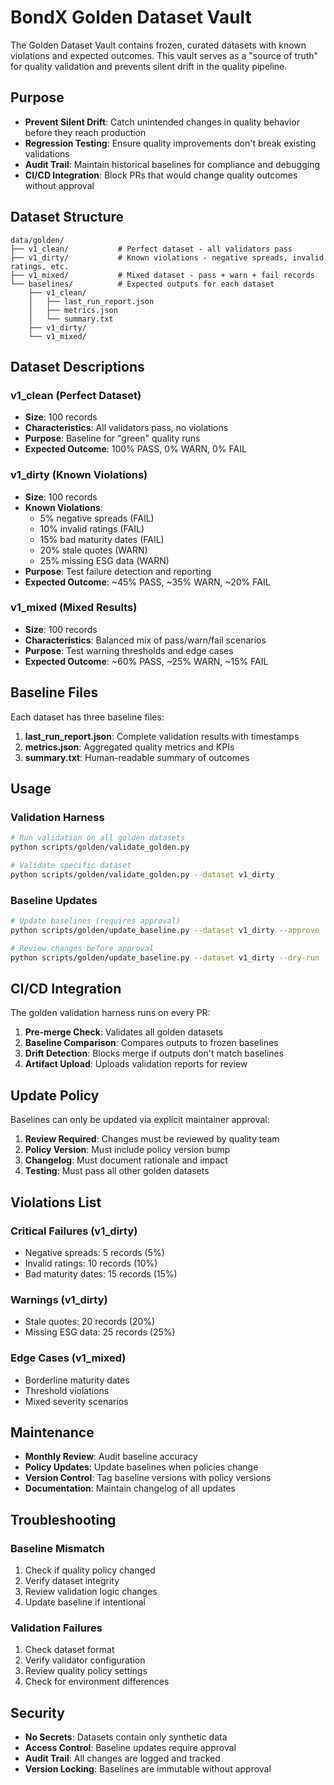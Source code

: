 # BondX Golden Dataset Vault

The Golden Dataset Vault contains frozen, curated datasets with known violations and expected outcomes. This vault serves as a "source of truth" for quality validation and prevents silent drift in the quality pipeline.

## Purpose

- **Prevent Silent Drift**: Catch unintended changes in quality behavior before they reach production
- **Regression Testing**: Ensure quality improvements don't break existing validations
- **Audit Trail**: Maintain historical baselines for compliance and debugging
- **CI/CD Integration**: Block PRs that would change quality outcomes without approval

## Dataset Structure

```
data/golden/
├── v1_clean/           # Perfect dataset - all validators pass
├── v1_dirty/           # Known violations - negative spreads, invalid ratings, etc.
├── v1_mixed/           # Mixed dataset - pass + warn + fail records
└── baselines/          # Expected outputs for each dataset
    ├── v1_clean/
    │   ├── last_run_report.json
    │   ├── metrics.json
    │   └── summary.txt
    ├── v1_dirty/
    └── v1_mixed/
```

## Dataset Descriptions

### v1_clean (Perfect Dataset)
- **Size**: 100 records
- **Characteristics**: All validators pass, no violations
- **Purpose**: Baseline for "green" quality runs
- **Expected Outcome**: 100% PASS, 0% WARN, 0% FAIL

### v1_dirty (Known Violations)
- **Size**: 100 records
- **Known Violations**:
  - 5% negative spreads (FAIL)
  - 10% invalid ratings (FAIL)
  - 15% bad maturity dates (FAIL)
  - 20% stale quotes (WARN)
  - 25% missing ESG data (WARN)
- **Purpose**: Test failure detection and reporting
- **Expected Outcome**: ~45% PASS, ~35% WARN, ~20% FAIL

### v1_mixed (Mixed Results)
- **Size**: 100 records
- **Characteristics**: Balanced mix of pass/warn/fail scenarios
- **Purpose**: Test warning thresholds and edge cases
- **Expected Outcome**: ~60% PASS, ~25% WARN, ~15% FAIL

## Baseline Files

Each dataset has three baseline files:

1. **last_run_report.json**: Complete validation results with timestamps
2. **metrics.json**: Aggregated quality metrics and KPIs
3. **summary.txt**: Human-readable summary of outcomes

## Usage

### Validation Harness
```bash
# Run validation on all golden datasets
python scripts/golden/validate_golden.py

# Validate specific dataset
python scripts/golden/validate_golden.py --dataset v1_dirty
```

### Baseline Updates
```bash
# Update baselines (requires approval)
python scripts/golden/update_baseline.py --dataset v1_dirty --approve

# Review changes before approval
python scripts/golden/update_baseline.py --dataset v1_dirty --dry-run
```

## CI/CD Integration

The golden validation harness runs on every PR:

1. **Pre-merge Check**: Validates all golden datasets
2. **Baseline Comparison**: Compares outputs to frozen baselines
3. **Drift Detection**: Blocks merge if outputs don't match baselines
4. **Artifact Upload**: Uploads validation reports for review

## Update Policy

Baselines can only be updated via explicit maintainer approval:

1. **Review Required**: Changes must be reviewed by quality team
2. **Policy Version**: Must include policy version bump
3. **Changelog**: Must document rationale and impact
4. **Testing**: Must pass all other golden datasets

## Violations List

### Critical Failures (v1_dirty)
- Negative spreads: 5 records (5%)
- Invalid ratings: 10 records (10%)
- Bad maturity dates: 15 records (15%)

### Warnings (v1_dirty)
- Stale quotes: 20 records (20%)
- Missing ESG data: 25 records (25%)

### Edge Cases (v1_mixed)
- Borderline maturity dates
- Threshold violations
- Mixed severity scenarios

## Maintenance

- **Monthly Review**: Audit baseline accuracy
- **Policy Updates**: Update baselines when policies change
- **Version Control**: Tag baseline versions with policy versions
- **Documentation**: Maintain changelog of all updates

## Troubleshooting

### Baseline Mismatch
1. Check if quality policy changed
2. Verify dataset integrity
3. Review validation logic changes
4. Update baseline if intentional

### Validation Failures
1. Check dataset format
2. Verify validator configuration
3. Review quality policy settings
4. Check for environment differences

## Security

- **No Secrets**: Datasets contain only synthetic data
- **Access Control**: Baseline updates require approval
- **Audit Trail**: All changes are logged and tracked
- **Version Locking**: Baselines are immutable without approval
